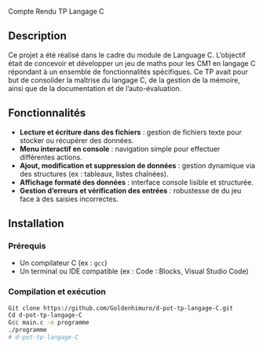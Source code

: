 Compte Rendu TP Langage C

## Description

Ce projet a été réalisé dans le cadre du module de Language C. L’objectif était de concevoir et développer un jeu de maths pour les CM1 en langage C répondant à un ensemble de fonctionnalités spécifiques. Ce TP avait pour but de consolider la maîtrise du langage C, de la gestion de la mémoire, ainsi que de la documentation et de l’auto-évaluation.


## Fonctionnalités

- **Lecture et écriture dans des fichiers** : gestion de fichiers texte pour stocker ou récupérer des données.
- **Menu interactif en console** : navigation simple pour effectuer différentes actions.
- **Ajout, modification et suppression de données** : gestion dynamique via des structures (ex : tableaux, listes chaînées).
- **Affichage formaté des données** : interface console lisible et structurée.
- **Gestion d’erreurs et vérification des entrées** : robustesse de du jeu face à des saisies incorrectes.


## Installation

### Prérequis

- Un compilateur C (ex : `gcc`)
- Un terminal ou IDE compatible (ex : Code ::Blocks, Visual Studio Code)

### Compilation et exécution

```bash
Git clone https://github.com/Goldenhimuro/d-pot-tp-langage-C.git
Cd d-pot-tp-langage-C
Gcc main.c -o programme
./programme
# d-pot-tp-langage-C
